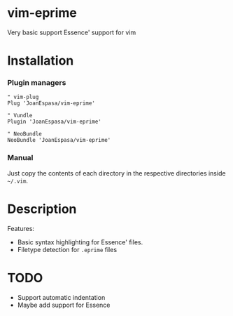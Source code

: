 # vim-eprime

Very basic support Essence' support for vim

# Installation

### Plugin managers

```viml
" vim-plug
Plug 'JoanEspasa/vim-eprime'

" Vundle
Plugin 'JoanEspasa/vim-eprime'

" NeoBundle
NeoBundle 'JoanEspasa/vim-eprime'
```

### Manual
Just copy the contents of each directory in the respective directories inside `~/.vim`.

# Description 

Features:

* Basic syntax highlighting for Essence' files.
* Filetype detection for `.eprime` files

# TODO

* Support automatic indentation
* Maybe add support for Essence

